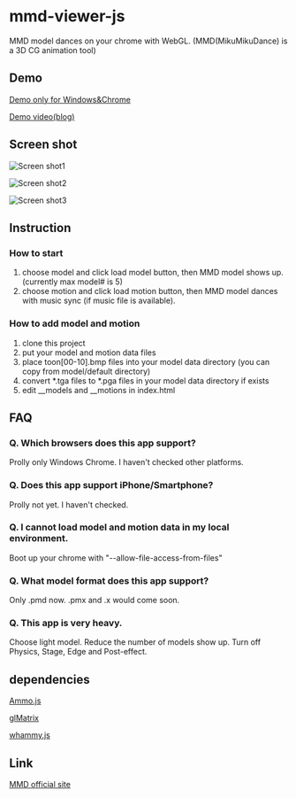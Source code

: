 # mmd-viewer-js
MMD model dances on your chrome with WebGL. (MMD(MikuMikuDance) is a 3D CG animation tool)

## Demo
[Demo only for Windows&Chrome](http://takahirox.github.io/mmd-viewer-js/)

[Demo video(blog)](http://d.hatena.ne.jp/takahirox/20150407/1428386557/)

## Screen shot
![Screen shot1](http://f.st-hatena.com/images/fotolife/t/takahirox/20150418/20150418191321.png)

![Screen shot2](http://f.st-hatena.com/images/fotolife/t/takahirox/20150425/20150425214706.png)

![Screen shot3](http://f.st-hatena.com/images/fotolife/t/takahirox/20150425/20150425214707.png)

## Instruction

### How to start

1. choose model and click load model button, then MMD model shows up. (currently max model# is 5)
2. choose motion and click load motion button, then MMD model dances with music sync (if music file is available).

### How to add model and motion

1. clone this project
2. put your model and motion data files
3. place toon[00-10].bmp files into your model data directory (you can copy from model/default directory)
4. convert *.tga files to *.pga files in your model data directory if exists
5. edit __models and __motions in index.html

## FAQ

### Q. Which browsers does this app support?

Prolly only Windows Chrome. I haven't checked other platforms.

### Q. Does this app support iPhone/Smartphone?

Prolly not yet. I haven't checked.

### Q. I cannot load model and motion data in my local environment.

Boot up your chrome with "--allow-file-access-from-files"

### Q. What model format does this app support?

Only .pmd now. .pmx and .x would come soon.

### Q. This app is very heavy.

Choose light model. Reduce the number of models show up. Turn off Physics, Stage, Edge and Post-effect.

## dependencies
[Ammo.js](https://github.com/kripken/ammo.js/)

[glMatrix](https://github.com/toji/gl-matrix)

[whammy.js](https://github.com/antimatter15/whammy)

## Link
[MMD official site](http://www.geocities.jp/higuchuu4/index_e.htm)
